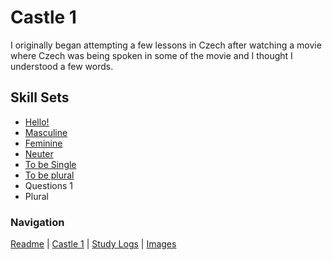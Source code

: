 # Castle 1 
I originally began attempting a few lessons in Czech 
after watching a movie where Czech was being spoken in some of the movie
and I thought I understood a few words. 

## Skill Sets 
* [Hello!](https://github.com/EO4wellness/T-I-L/blob/main/polyglot/la-otra/Czech/Castle1/Hello.md)
* [Masculine](https://github.com/EO4wellness/T-I-L/blob/main/polyglot/la-otra/Czech/Castle1/Masculine.md)
* [Feminine](https://github.com/EO4wellness/T-I-L/blob/main/polyglot/la-otra/Czech/Castle1/Feminine.md) 
* [Neuter](https://github.com/EO4wellness/T-I-L/blob/main/polyglot/la-otra/Czech/Castle1/Neuter.md) 
* [To be Single](https://github.com/EO4wellness/T-I-L/blob/main/polyglot/la-otra/Czech/Castle1/To-Be-Singluar.md) 
* [To be plural](https://github.com/EO4wellness/T-I-L/blob/main/polyglot/la-otra/Czech/Castle1/To%20Be%20Plural.md) 
* Questions 1
* Plural 

### Navigation 
[Readme](https://github.com/EO4wellness/T-I-L/blob/main/polyglot/la-otra/Czech/README.md) | [Castle 1](https://github.com/EO4wellness/T-I-L/tree/main/polyglot/la-otra/Czech/Castle1) | [Study Logs](https://github.com/EO4wellness/T-I-L/tree/main/polyglot/la-otra/Czech/study-log) | [Images](https://github.com/EO4wellness/T-I-L/tree/main/polyglot/la-otra/Czech/Images)
